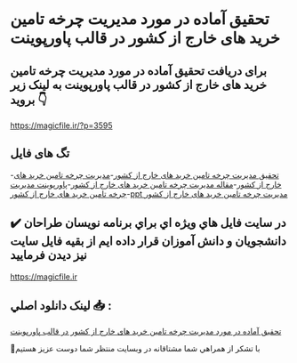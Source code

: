 # تحقیق آماده در مورد مدیریت چرخه تامین خرید های خارج از کشور در قالب پاورپوینت

## برای دریافت تحقیق آماده در مورد مدیریت چرخه تامین خرید های خارج از کشور در قالب پاورپوینت به لینک زیر بروید 👇

https://magicfile.ir/?p=3595

## تگ های فایل

-[تحقیق مدیریت چرخه تامین خرید های خارج از کشور](https://magicfile.ir/product/%d8%aa%d8%ad%d9%82%db%8c%d9%82-%d9%85%d8%af%db%8c%d8%b1%db%8c%d8%aa-%da%86%d8%b1%d8%ae%d9%87-%d8%aa%d8%a7%d9%85%db%8c%d9%86-%d8%ae%d8%b1%db%8c%d8%af-%d9%87%d8%a7%db%8c-%d8%ae%d8%a7%d8%b1%d8%ac-%d8%a7%d8%b2-%da%a9%d8%b4%d9%88%d8%b1-%d9%be%d8%a7%d9%88%d8%b1%d9%be%d9%88%db%8c%d9%86%d8%aa/)-[مدیریت چرخه تامین خرید های خارج از کشور](https://magicfile.ir/product/%d8%aa%d8%ad%d9%82%db%8c%d9%82-%d9%85%d8%af%db%8c%d8%b1%db%8c%d8%aa-%da%86%d8%b1%d8%ae%d9%87-%d8%aa%d8%a7%d9%85%db%8c%d9%86-%d8%ae%d8%b1%db%8c%d8%af-%d9%87%d8%a7%db%8c-%d8%ae%d8%a7%d8%b1%d8%ac-%d8%a7%d8%b2-%da%a9%d8%b4%d9%88%d8%b1-%d9%be%d8%a7%d9%88%d8%b1%d9%be%d9%88%db%8c%d9%86%d8%aa/)-[مقاله مدیریت چرخه تامین خرید های خارج از کشور](https://magicfile.ir/product/%d8%aa%d8%ad%d9%82%db%8c%d9%82-%d9%85%d8%af%db%8c%d8%b1%db%8c%d8%aa-%da%86%d8%b1%d8%ae%d9%87-%d8%aa%d8%a7%d9%85%db%8c%d9%86-%d8%ae%d8%b1%db%8c%d8%af-%d9%87%d8%a7%db%8c-%d8%ae%d8%a7%d8%b1%d8%ac-%d8%a7%d8%b2-%da%a9%d8%b4%d9%88%d8%b1-%d9%be%d8%a7%d9%88%d8%b1%d9%be%d9%88%db%8c%d9%86%d8%aa/)-[پاورپوینت مدیریت چرخه تامین خرید های خارج از کشور](https://magicfile.ir/product/%d8%aa%d8%ad%d9%82%db%8c%d9%82-%d9%85%d8%af%db%8c%d8%b1%db%8c%d8%aa-%da%86%d8%b1%d8%ae%d9%87-%d8%aa%d8%a7%d9%85%db%8c%d9%86-%d8%ae%d8%b1%db%8c%d8%af-%d9%87%d8%a7%db%8c-%d8%ae%d8%a7%d8%b1%d8%ac-%d8%a7%d8%b2-%da%a9%d8%b4%d9%88%d8%b1-%d9%be%d8%a7%d9%88%d8%b1%d9%be%d9%88%db%8c%d9%86%d8%aa/)-[ppt مدیریت چرخه تامین خرید های خارج از کشور](https://magicfile.ir/product/%d8%aa%d8%ad%d9%82%db%8c%d9%82-%d9%85%d8%af%db%8c%d8%b1%db%8c%d8%aa-%da%86%d8%b1%d8%ae%d9%87-%d8%aa%d8%a7%d9%85%db%8c%d9%86-%d8%ae%d8%b1%db%8c%d8%af-%d9%87%d8%a7%db%8c-%d8%ae%d8%a7%d8%b1%d8%ac-%d8%a7%d8%b2-%da%a9%d8%b4%d9%88%d8%b1-%d9%be%d8%a7%d9%88%d8%b1%d9%be%d9%88%db%8c%d9%86%d8%aa/)

## ✔️ در سايت فايل هاي ويژه اي براي برنامه نويسان طراحان دانشجويان و دانش آموزان قرار داده ايم از بقيه فايل سايت نيز ديدن فرماييد

https://magicfile.ir


## لينک دانلود اصلي 📥 :

[تحقیق آماده در مورد مدیریت چرخه تامین خرید های خارج از کشور در قالب پاورپوینت](https://magicfile.ir/product/%d8%aa%d8%ad%d9%82%db%8c%d9%82-%d9%85%d8%af%db%8c%d8%b1%db%8c%d8%aa-%da%86%d8%b1%d8%ae%d9%87-%d8%aa%d8%a7%d9%85%db%8c%d9%86-%d8%ae%d8%b1%db%8c%d8%af-%d9%87%d8%a7%db%8c-%d8%ae%d8%a7%d8%b1%d8%ac-%d8%a7%d8%b2-%da%a9%d8%b4%d9%88%d8%b1-%d9%be%d8%a7%d9%88%d8%b1%d9%be%d9%88%db%8c%d9%86%d8%aa/) 


🙏با تشکر از همراهي شما مشتاقانه در وبسایت منتظر شما دوست عزیز هستیم

